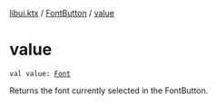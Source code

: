 [libui.ktx](../index.md) / [FontButton](index.md) / [value](./value.md)

# value

`val value: `[`Font`](../../libui.ktx.draw/-font/index.md)

Returns the font currently selected in the FontButton.

